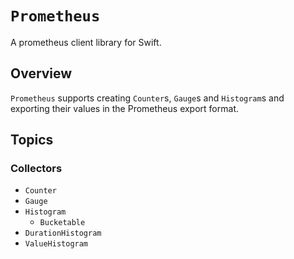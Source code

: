 # ``Prometheus``

A prometheus client library for Swift.

## Overview

``Prometheus`` supports creating ``Counter``s, ``Gauge``s and ``Histogram``s and exporting their
values in the Prometheus export format. 

## Topics

### Collectors

- ``Counter``
- ``Gauge``
- ``Histogram``
    - ``Bucketable``
- ``DurationHistogram``
- ``ValueHistogram``
